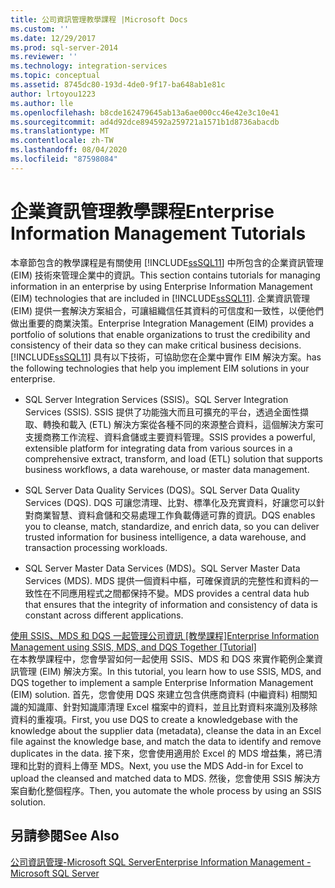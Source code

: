 ```yaml
---
title: 公司資訊管理教學課程 |Microsoft Docs
ms.custom: ''
ms.date: 12/29/2017
ms.prod: sql-server-2014
ms.reviewer: ''
ms.technology: integration-services
ms.topic: conceptual
ms.assetid: 8745dc80-193d-4de0-9f17-ba648ab1e81c
author: lrtoyou1223
ms.author: lle
ms.openlocfilehash: b8cde162479645ab13a6ae000cc46e42e3c10e41
ms.sourcegitcommit: ad4d92dce894592a259721a1571b1d8736abacdb
ms.translationtype: MT
ms.contentlocale: zh-TW
ms.lasthandoff: 08/04/2020
ms.locfileid: "87598084"
---
```

# <a name="enterprise-information-management-tutorials"></a><span data-ttu-id="75912-102">企業資訊管理教學課程</span><span class="sxs-lookup"><span data-stu-id="75912-102">Enterprise Information Management Tutorials</span></span>
  <span data-ttu-id="75912-103">本章節包含的教學課程是有關使用 [!INCLUDE[ssSQL11](../includes/sssql11-md.md)] 中所包含的企業資訊管理 (EIM) 技術來管理企業中的資訊。</span><span class="sxs-lookup"><span data-stu-id="75912-103">This section contains tutorials for managing information in an enterprise by using Enterprise Information Management (EIM) technologies that are included in [!INCLUDE[ssSQL11](../includes/sssql11-md.md)].</span></span> <span data-ttu-id="75912-104">企業資訊管理 (EIM) 提供一套解決方案組合，可讓組織信任其資料的可信度和一致性，以便他們做出重要的商業決策。</span><span class="sxs-lookup"><span data-stu-id="75912-104">Enterprise Integration Management (EIM) provides a portfolio of solutions that enable organizations to trust the credibility and consistency of their data so they can make critical business decisions.</span></span> [!INCLUDE[ssSQL11](../includes/sssql11-md.md)] <span data-ttu-id="75912-105">具有以下技術，可協助您在企業中實作 EIM 解決方案。</span><span class="sxs-lookup"><span data-stu-id="75912-105">has the following technologies that help you implement EIM solutions in your enterprise.</span></span>  
  
-   <span data-ttu-id="75912-106">SQL Server Integration Services (SSIS)。</span><span class="sxs-lookup"><span data-stu-id="75912-106">SQL Server Integration Services (SSIS).</span></span> <span data-ttu-id="75912-107">SSIS 提供了功能強大而且可擴充的平台，透過全面性擷取、轉換和載入 (ETL) 解決方案從各種不同的來源整合資料，這個解決方案可支援商務工作流程、資料倉儲或主要資料管理。</span><span class="sxs-lookup"><span data-stu-id="75912-107">SSIS provides a powerful, extensible platform for integrating data from various sources in a comprehensive extract, transform, and load (ETL) solution that supports business workflows, a data warehouse, or master data management.</span></span>  
  
-   <span data-ttu-id="75912-108">SQL Server Data Quality Services (DQS)。</span><span class="sxs-lookup"><span data-stu-id="75912-108">SQL Server Data Quality Services (DQS).</span></span> <span data-ttu-id="75912-109">DQS 可讓您清理、比對、標準化及充實資料，好讓您可以針對商業智慧、資料倉儲和交易處理工作負載傳遞可靠的資訊。</span><span class="sxs-lookup"><span data-stu-id="75912-109">DQS enables you to cleanse, match, standardize, and enrich data, so you can deliver trusted information for business intelligence, a data warehouse, and transaction processing workloads.</span></span>  
  
-   <span data-ttu-id="75912-110">SQL Server Master Data Services (MDS)。</span><span class="sxs-lookup"><span data-stu-id="75912-110">SQL Server Master Data Services (MDS).</span></span> <span data-ttu-id="75912-111">MDS 提供一個資料中樞，可確保資訊的完整性和資料的一致性在不同應用程式之間都保持不變。</span><span class="sxs-lookup"><span data-stu-id="75912-111">MDS provides a central data hub that ensures that the integrity of information and consistency of data is constant across different applications.</span></span>  
  
 [<span data-ttu-id="75912-112">使用 SSIS、MDS 和 DQS 一起管理公司資訊 &#91;教學課程&#93;</span><span class="sxs-lookup"><span data-stu-id="75912-112">Enterprise Information Management using SSIS, MDS, and DQS Together &#91;Tutorial&#93;</span></span>](../../2014/tutorials/enterprise-information-management-using-ssis-mds-and-dqs-together-[tutorial].md)  
 <span data-ttu-id="75912-113">在本教學課程中，您會學習如何一起使用 SSIS、MDS 和 DQS 來實作範例企業資訊管理 (EIM) 解決方案。</span><span class="sxs-lookup"><span data-stu-id="75912-113">In this tutorial, you learn how to use SSIS, MDS, and DQS together to implement a sample Enterprise Information Management (EIM) solution.</span></span> <span data-ttu-id="75912-114">首先，您會使用 DQS 來建立包含供應商資料 (中繼資料) 相關知識的知識庫、針對知識庫清理 Excel 檔案中的資料，並且比對資料來識別及移除資料的重複項。</span><span class="sxs-lookup"><span data-stu-id="75912-114">First, you use DQS to create a knowledgebase with the knowledge about the supplier data (metadata), cleanse the data in an Excel file against the knowledge base, and match the data to identify and remove duplicates in the data.</span></span> <span data-ttu-id="75912-115">接下來，您會使用適用於 Excel 的 MDS 增益集，將已清理和比對的資料上傳至 MDS。</span><span class="sxs-lookup"><span data-stu-id="75912-115">Next, you use the MDS Add-in for Excel to upload the cleansed and matched data to MDS.</span></span> <span data-ttu-id="75912-116">然後，您會使用 SSIS 解決方案自動化整個程序。</span><span class="sxs-lookup"><span data-stu-id="75912-116">Then, you automate the whole process by using an SSIS solution.</span></span>  
  
## <a name="see-also"></a><span data-ttu-id="75912-117">另請參閱</span><span class="sxs-lookup"><span data-stu-id="75912-117">See Also</span></span>  
 [<span data-ttu-id="75912-118">公司資訊管理-Microsoft SQL Server</span><span class="sxs-lookup"><span data-stu-id="75912-118">Enterprise Information Management - Microsoft SQL Server</span></span>](https://go.microsoft.com/fwlink/?LinkId=270871)  
  
  
